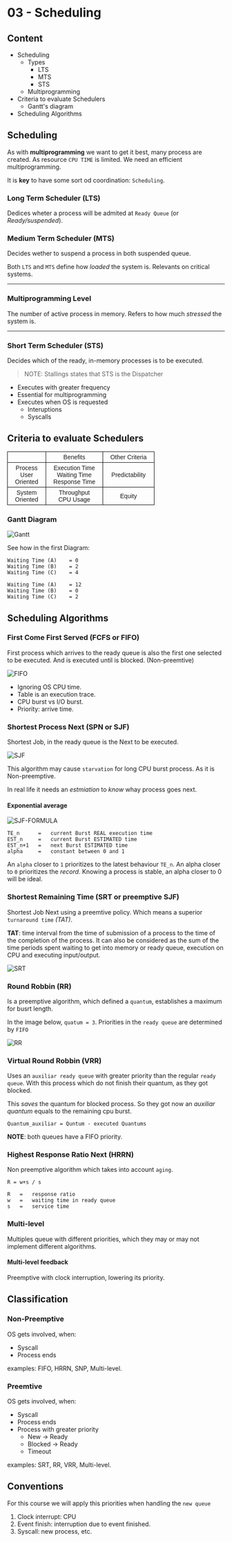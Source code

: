 # 03 - Scheduling

## Content

- Scheduling
  - Types
    - LTS
    - MTS
    - STS
  - Multiprogramming
- Criteria to evaluate Schedulers
  - Gantt's diagram
- Scheduling Algorithms

## Scheduling

As with **multiprogramming** we want to get it best, many process are created.
As resource `CPU TIME` is limited. We need an efficient multiprogramming.

It is **key** to have some sort od coordination: `Scheduling`.

### Long Term Scheduler (LTS)

Dedices wheter a process will be admited at `Ready Queue` (or _Ready/suspended_).

### Medium Term Scheduler (MTS)

Decides wether to suspend a process in both suspended queue.

Both `LTS` and `MTS` define how _loaded_ the system is.
Relevants on critical systems.

<hr>

### Multiprogramming Level

The number of active process in memory. Refers to how much _stressed_ the system is.

<hr>

### Short Term Scheduler (STS)

Decides which of the ready, in-memory processes is to be executed.

> NOTE: Stallings states that STS is the Dispatcher

- Executes with greater frequency
- Essential for multiprogramming
- Executes when OS is requested
  - Interuptions
  - Syscalls

## Criteria to evaluate Schedulers

<style type="text/css">
.tg  {border-collapse:collapse;border-spacing:0;}
.tg td{border-color:black;border-style:solid;border-width:1px;font-family:Arial, sans-serif;font-size:14px;
  overflow:hidden;padding:4px 17px;word-break:normal;}
.tg th{border-color:black;border-style:solid;border-width:1px;font-family:Arial, sans-serif;font-size:14px;
  font-weight:normal;overflow:hidden;padding:4px 17px;word-break:normal;}
.tg .tg-baqh{text-align:center;vertical-align:top}
.tg .tg-nrix{text-align:center;vertical-align:middle}
</style>
<table class="tg">
<thead>
  <tr>
    <th class="tg-baqh"></th>
    <th class="tg-baqh">Benefits</th>
    <th class="tg-baqh">Other Criteria</th>
  </tr>
</thead>
<tbody>
  <tr>
    <td class="tg-nrix">Process<br>User<br>Oriented<br></td>
    <td class="tg-nrix">Execution Time<br>Waiting Time<br>Response Time</td>
    <td class="tg-nrix">Predictability<br></td>
  </tr>
  <tr>
    <td class="tg-nrix">System<br>Oriented<br></td>
    <td class="tg-nrix">Throughput<br>CPU Usage<br></td>
    <td class="tg-nrix">Equity<br></td>
  </tr>
</tbody>
</table>

### Gantt Diagram

![Gantt](images/gantt.png)

See how in the first Diagram:

```
Waiting Time (A)    = 0
Waiting Time (B)    = 2
Waiting Time (C)    = 4
```

```
Waiting Time (A)    = 12
Waiting Time (B)    = 0
Waiting Time (C)    = 2
```

## Scheduling Algorithms

### First Come First Served (FCFS or FIFO)

First process which arrives to the ready queue is also the first one selected to be executed. And is executed until is blocked. (Non-preemtive)

![FIFO](images/fifo.png)

- Ignoring OS CPU time.
- Table is an execution trace.
- CPU burst vs I/O burst.
- Priority: arrive time.

### Shortest Process Next (SPN or SJF)

Shortest Job, in the ready queue is the Next to be executed.

![SJF](images/spn.png)

This algorithm may cause `starvation` for long CPU burst process. As it is Non-preemptive.

In real life it needs an _estmiation_ to _know_ whay process goes next.

#### Exponential average

![SJF-FORMULA](images/spn_formula.png)

```
TE_n      =   current Burst REAL execution time
EST_n     =   current Burst ESTIMATED time
EST_n+1   =   next Burst ESTIMATED time
alpha     =   constant between 0 and 1
```

An `alpha` closer to `1` prioritizes to the latest behaviour `TE_n`. An alpha closer to `0` prioritizes the _record_. Knowing a process is stable, an alpha closer to 0 will be ideal.

### Shortest Remaining Time (SRT or preemptive SJF)

Shortest Job Next using a preemtive policy. Which means a superior `turnaround time` _(TAT)_.

**TAT**: time interval from the time of submission of a process to the time of the completion of the process. It can also be considered as the sum of the time periods spent waiting to get into memory or ready queue, execution on CPU and executing input/output.

![SRT](images/srt.png)

### Round Robbin (RR)

Is a preemptive algorithm, which defined a `quantum`, establishes a maximum for busrt length.

In the image below, `quatum = 3`. Priorities in the `ready queue` are determined by `FIFO`

![RR](images/rr.png)

### Virtual Round Robbin (VRR)

Uses an `auxiliar ready queue` with greater priority than the regular `ready queue`. With this process which do not finish their quantum, as they got blocked.

This _saves_ the quantum for blocked process. So they got now an _auxiliar quantum_ equals to the remaining cpu burst.

`Quantum_auxiliar = Quntum - executed Quantums`

**NOTE**: both queues have a FIFO priority.

### Highest Response Ratio Next (HRRN)

Non preemptive algorithm which takes into account `aging`.

`R = w+s / s`

```
R   =   response ratio
w   =   waiting time in ready queue
s   =   service time
```

### Multi-level

Multiples queue with different priorities, which they may or may not implement different algorithms.

#### Multi-level feedback

Preemptive with clock interruption, lowering its priority.

## Classification

### Non-Preemptive

OS gets involved, when:

- Syscall
- Process ends

examples: FIFO, HRRN, SNP, Multi-level.

### Preemtive

OS gets involved, when:

- Syscall
- Process ends
- Process with greater priority
  - New -> Ready
  - Blocked -> Ready
  - Timeout

examples: SRT, RR, VRR, Multi-level.

## Conventions

For this course we will apply this priorities when handling the `new queue`

1. Clock interrupt: CPU
2. Event finish: interruption due to event finished.
3. Syscall: new process, etc.
